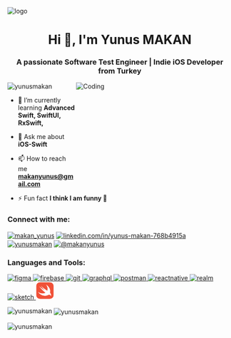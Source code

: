 ![logo](https://wips.plug.it/cips/tecnologia/cms/2021/11/apple-macbook.jpg?a=c&h=350)

<h1 align="center">Hi 👋, I'm Yunus MAKAN</h1>
<h3 align="center">A passionate Software Test Engineer 
  | Indie iOS Developer from Turkey</h3>

<img align="right" alt="Coding" height=250 width=350 src="https://cdn.dribbble.com/users/1187836/screenshots/6539429/programer.gif" />

<p align="left"> <img src="https://komarev.com/ghpvc/?username=yunusmakan&label=Profile%20views&color=0e75b6&style=flat" alt="yunusmakan" /> </p>

- 🌱 I’m currently learning **Advanced Swift, SwiftUI, RxSwift,**

- 💬 Ask me about **iOS-Swift**

- 📫 How to reach me **makanyunus@gmail.com**

- ⚡ Fun fact **I think I am funny 🥸**

<h3 align="left">Connect with me:</h3>
<p align="left">
<a href="https://twitter.com/makan_yunus" target="blank"><img align="center" src="https://raw.githubusercontent.com/rahuldkjain/github-profile-readme-generator/master/src/images/icons/Social/twitter.svg" alt="makan_yunus" height="30" width="40" /></a>
<a href="https://www.linkedin.com/in/yunus-makan-768b4915a/" target="blank"><img align="center" src="https://raw.githubusercontent.com/rahuldkjain/github-profile-readme-generator/master/src/images/icons/Social/linked-in-alt.svg" alt="linkedin.com/in/yunus-makan-768b4915a" height="30" width="40" /></a>
<a href="https://instagram.com/yunusmakan" target="blank"><img align="center" src="https://raw.githubusercontent.com/rahuldkjain/github-profile-readme-generator/master/src/images/icons/Social/instagram.svg" alt="yunusmakan" height="30" width="40" /></a>
<a href="https://medium.com/@makanyunus" target="blank"><img align="center" src="https://raw.githubusercontent.com/rahuldkjain/github-profile-readme-generator/master/src/images/icons/Social/medium.svg" alt="@makanyunus" height="30" width="40" /></a>
</p>

<h3 align="left">Languages and Tools:</h3>
<p align="left"> <a href="https://www.figma.com/" target="_blank" rel="noreferrer"> <img src="https://www.vectorlogo.zone/logos/figma/figma-icon.svg" alt="figma" width="40" height="40"/> </a> <a href="https://firebase.google.com/" target="_blank" rel="noreferrer"> <img src="https://www.vectorlogo.zone/logos/firebase/firebase-icon.svg" alt="firebase" width="40" height="40"/> </a> <a href="https://git-scm.com/" target="_blank" rel="noreferrer"> <img src="https://www.vectorlogo.zone/logos/git-scm/git-scm-icon.svg" alt="git" width="40" height="40"/> </a> <a href="https://graphql.org" target="_blank" rel="noreferrer"> <img src="https://www.vectorlogo.zone/logos/graphql/graphql-icon.svg" alt="graphql" width="40" height="40"/> </a> <a href="https://postman.com" target="_blank" rel="noreferrer"> <img src="https://www.vectorlogo.zone/logos/getpostman/getpostman-icon.svg" alt="postman" width="40" height="40"/> </a> <a href="https://reactnative.dev/" target="_blank" rel="noreferrer"> <img src="https://reactnative.dev/img/header_logo.svg" alt="reactnative" width="40" height="40"/> </a> <a href="https://realm.io/" target="_blank" rel="noreferrer"> <img src="https://raw.githubusercontent.com/bestofjs/bestofjs-webui/8665e8c267a0215f3159df28b33c365198101df5/public/logos/realm.svg" alt="realm" width="40" height="40"/> </a> <a href="https://www.sketch.com/" target="_blank" rel="noreferrer"> <img src="https://www.vectorlogo.zone/logos/sketchapp/sketchapp-icon.svg" alt="sketch" width="40" height="40"/> </a> <a href="https://developer.apple.com/swift/" target="_blank" rel="noreferrer"> <img src="https://raw.githubusercontent.com/devicons/devicon/master/icons/swift/swift-original.svg" alt="swift" width="40" height="40"/> </a> </p>

<p><img align="left" src="https://github-readme-stats.vercel.app/api/top-langs?username=yunusmakan&show_icons=true&locale=en&layout=compact" alt="yunusmakan" /></p>

<p>&nbsp;<img align="center" src="https://github-readme-stats.vercel.app/api?username=yunusmakan&show_icons=true&locale=en" alt="yunusmakan" /></p>

<p><img align="center" src="https://github-readme-streak-stats.herokuapp.com/?user=yunusmakan&" alt="yunusmakan" /></p>
